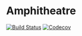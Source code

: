 # Amphitheatre

[![Build Status](https://travis-ci.org/Affie/Amphitheatre.jl.svg?branch=master)](https://travis-ci.org/Affie/Amphitheatre.jl)
[![Codecov](https://codecov.io/gh/Affie/Amphitheatre.jl/branch/master/graph/badge.svg)](https://codecov.io/gh/Affie/Amphitheatre.jl)
